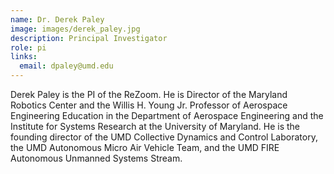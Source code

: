 ```yaml
---
name: Dr. Derek Paley
image: images/derek_paley.jpg
description: Principal Investigator
role: pi
links:
  email: dpaley@umd.edu
---
```


Derek Paley is the PI of the ReZoom. He is Director of the Maryland Robotics Center and the Willis H. Young Jr. Professor of Aerospace Engineering Education in the Department of Aerospace Engineering and the Institute for Systems Research at the University of Maryland. He is the founding director of the UMD Collective Dynamics and Control Laboratory, the UMD Autonomous Micro Air Vehicle Team, and the UMD FIRE Autonomous Unmanned Systems Stream.
